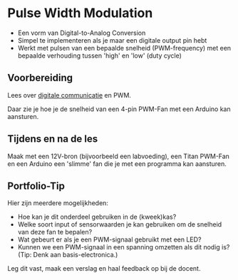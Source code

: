 # Pulse Width Modulation

- Een vorm van Digital-to-Analog Conversion
- Simpel te implementeren als je maar een digitale output pin hebt
- Werkt met pulsen van een bepaalde snelheid (PWM-frequency) met een bepaalde verhouding tussen 'high' en 'low' (duty cycle)
  
## Voorbereiding

Lees over [digitale communicatie](../../hardware-interfacing/communicatie/analoog-en-digitaal/DAC/README.md) en PWM.

Daar zie je hoe je de snelheid van een 4-pin PWM-Fan met een Arduino kan aansturen.

## Tijdens en na de les

Maak met een 12V-bron (bijvoorbeeld een labvoeding), een Titan PWM-Fan en een Arduino een 'slimme' fan die je met een programma kan aansturen.

## Portfolio-Tip

Hier zijn meerdere mogelijkheden:

- Hoe kan je dit onderdeel gebruiken in de (kweek)kas?
- Welke soort input of sensorwaarden je kan gebruiken om de snelheid van deze fan te bepalen?
- Wat gebeurt er als je een PWM-signaal gebruikt met een LED?
- Kunnen we een PWM-signaal in een spanning omzetten als dit nodig is? (Tip: Denk aan basis-electronica.)

Leg dit vast, maak een verslag en haal feedback op bij de docent.
